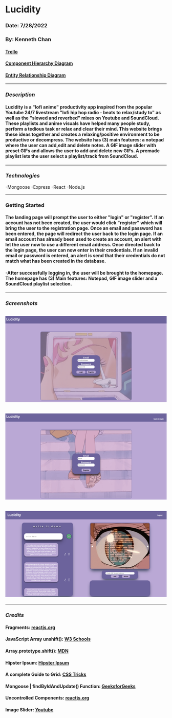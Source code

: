 # Lucidity

### Date: 7/28/2022

### By: Kenneth Chan

#### [Trello](https://trello.com/b/uZJVJFvj/lucidity#)

#### [Component Hierarchy Diagram](https://app.diagrams.net/?libs=general;uml#LLucidity%20-%20Frontend%20Component%20Hierarchy%20Diagram)

#### [Entity Relationship Diagram](https://app.diagrams.net/?libs=general;uml#LLucidity%20-%20Entity%20Relationship%20Diagram)

---

### **_Description_**

#### Lucidity is a "lofi anime" productivity app inspired from the popular Youtube 24/7 livestream "lofi hip hop radio - beats to relax/study to" as well as the "slowed and reverbed" mixes on Youtube and SoundCloud. These playlists and anime visuals have helped many people study, perform a tedious task or relax and clear their mind. This website brings these ideas together and creates a relaxing/positive environment to be productive or decompress. The website has (3) main features: a notepad where the user can add,edit and delete notes. A GIF image slider with preset GIFs and allows the user to add and delete new GIFs. A premade playlist lets the user select a playlist/track from SoundCloud.

---

### **_Technologies_**

-Mongoose
-Express
-React
-Node.js

---

### **Getting Started**

#### The landing page will prompt the user to either "login" or "register". If an account has not been created, the user would click "register" which will bring the user to the registration page. Once an email and password has been entered, the page will redirect the user back to the login page. If an email account has already been used to create an account, an alert with let the user now to use a different email address. Once directed back to the login page, the user can now enter in their credentials. If an invalid email or password is entered, an alert is send that their credentials do not match what has been created in the database.

#### -After successfully logging in, the user will be brought to the homepage. The homepage has (3) Main features: Notepad, GIF image slider and a SoundCloud playlist selection.

---

### **_Screenshots_**

## ![Image](/Screenshots/landing.png)

## ![Image](/Screenshots/register.png)

## ![Image](/Screenshots/home.png)

---

### **_Credits_**

#### Fragments: [reactjs.org](https://reactjs.org/docs/fragments.html)

#### JavaScript Array unshift(): [W3 Schools](<https://www.w3schools.com/jsref/jsref_unshift.asp#:~:text=The%20unshift()%20method%20adds,method%20overwrites%20the%20original%20array.>)

#### Array.prototype.shift(): [MDN](https://developer.mozilla.org/en-US/docs/Web/JavaScript/Reference/Global_Objects/Array/shift)

#### Hipster Ipsum: [Hipster Ipsum](https://hipsum.co/?paras=1&type=hipster-centric&start-with-lorem=1)

#### A complete Guide to Grid: [CSS Tricks](https://css-tricks.com/snippets/css/complete-guide-grid/#aa-special-units-functions)

#### Mongoose | findByIdAndUpdate() Function: [GeeksforGeeks](https://www.geeksforgeeks.org/mongoose-findbyidandupdate-function/)

#### Uncontrolled Components: [reactjs.org](https://reactjs.org/docs/uncontrolled-components.html)

#### Image Slider: [Youtube](https://www.youtube.com/watch?v=-VKXgsrLEjw)
